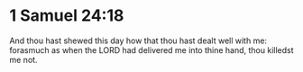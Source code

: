 # 1 Samuel 24:18

And thou hast shewed this day how that thou hast dealt well with me: forasmuch as when the LORD had delivered me into thine hand, thou killedst me not.